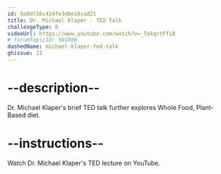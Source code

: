 ```yaml
---
id: 5a9d726c424fe3d0e10cad21
title: Dr. Michael Klaper - TED Talk
challengeType: 0
videoUrl: https://www.youtube.com/watch?v=_TokqrtFfi8
# forumTopicId: 301086
dashedName: michael-klaper-ted-talk
ghissue: 11
---
```


# --description--

Dr. Michael Klaper's brief TED talk further explores Whole Food, Plant-Based diet.


# --instructions--

Watch Dr. Michael Klaper's TED lecture on YouTube.



